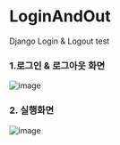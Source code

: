 # LoginAndOut
Django Login &amp; Logout test

### 1.로그인 & 로그아웃 화면 
![image](https://github.com/user-attachments/assets/ffd3b2d9-35cc-477e-b08d-0472066e66f1)

### 2. 실행화면 
![image](https://github.com/user-attachments/assets/118f6779-b090-49b5-a676-e58591f905c1)

